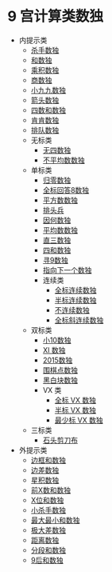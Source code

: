# 9 宫计算类数独

* 内提示类
  * [杀手数独](内提示类/杀手数独.md)
  * [和数独](内提示类/和数独.md)
  * [乘积数独](内提示类/乘积数独.md)
  * [商数独](内提示类/商数独.md)
  * [小九九数独](内提示类/小九九数独.md)
  * [箭头数独](内提示类/箭头数独.md)
  * [四数和数独](内提示类/四数和数独.md)
  * [肯肯数独](内提示类/肯肯数独.md)
  * [排队数独](内提示类/排队数独.md)
  * 无标类
    * [无四数独](内提示类/无标类/无四数独.md)
    * [不平均数数独](内提示类/无标类/不平均数数独.md)
  * 单标类
    * [归零数独](内提示类/单标类/归零数独.md)
    * [全标回答8数独](内提示类/单标类/全标回答8数独.md)
    * [平方数数独](内提示类/单标类/平方数数独.md)
    * [排头兵](内提示类/单标类/排头兵.md)
    * [因何数独](内提示类/单标类/因何数独.md)
    * [平均数数独](内提示类/单标类/平均数数独.md)
    * [直三数独](内提示类/单标类/直三数独.md)
    * [四和数独](内提示类/单标类/四和数独.md)
    * [寻9数独](内提示类/单标类/寻9数独.md)
    * [指向下一个数独](内提示类/单标类/指向下一个数独.md)
    * 连续类
      * [全标连续数独](内提示类/单标类/连续类/全标连续数独.md)
      * [半标连续数独](内提示类/单标类/连续类/半标连续数独.md)
      * [不连续数独](内提示类/单标类/连续类/不连续数独.md)
      * [全标斜连续数独](内提示类/单标类/连续类/全标斜连续数独.md)
  * 双标类
    * [小10数独](内提示类/双标类/全标小10数独.md)
    * [XI 数独](内提示类/双标类/XI%20数独.md)
    * [2015数独](内提示类/双标类/2015数独.md)
    * [围棋点数独](内提示类/双标类/围棋点数独.md)
    * [黑白块数独](内提示类/双标类/黑白块数独.md)
    * VX 类
      * [全标 VX 数独](内提示类/双标类/VX%20类/全标%20VX%20数独.md)
      * [半标 VX 数独](内提示类/双标类/VX%20类/半标%20VX%20数独.md)
      * [最少标 VX 数独](内提示类/双标类/VX%20类/最少标%20VX%20数独.md)
  * 三标类
    * [石头剪刀布](内提示类/三标类/石头剪刀布.md)
* 外提示类
  * [边框和数独](外提示类/边框和数独.md)
  * [边差数独](外提示类/边差数独.md)
  * [星积数独](外提示类/星积数独.md)
  * [前X数和数独](外提示类/前X数和数独.md)
  * [X位和数独](外提示类/X位和数独.md)
  * [小杀手数独](外提示类/小杀手数独.md)
  * [最大最小和数独](外提示类/最大最小和数独.md)
  * [极大差数独](外提示类/极大差数独.md)
  * [距离数独](外提示类/距离数独.md)
  * [分段和数独](外提示类/分段和数独.md)
  * [9后和数独](外提示类/9后和数独.md)